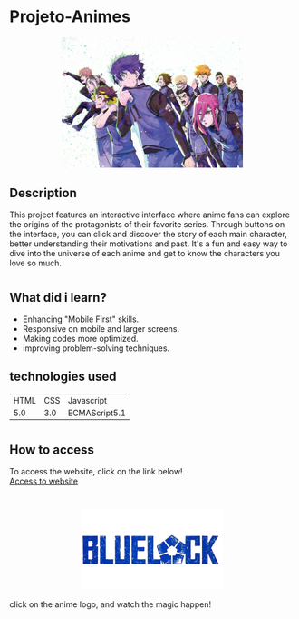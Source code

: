 # Projeto-Animes

<p align="center">
 <img width="320" src="./src/imagens/blue-lock/wallpaper.jpg">
</p>

## Description

 This project features an interactive interface where anime fans can explore the origins of the protagonists of their favorite series. Through buttons on the interface, you can click and discover the story of each main character, better understanding their motivations and past. It's a fun and easy way to dive into the universe of each anime and get to know the characters you love so much. 

#

## What did i learn? 

 - Enhancing "Mobile First" skills.
 - Responsive on mobile and larger screens.
 - Making codes more optimized.
 - improving problem-solving techniques.

## technologies used

<table>
  <tr>
    <td>HTML</td>
    <td>CSS</td>
    <td>Javascript</td>
  </tr>
  <tr>
    <td>5.0</td>
    <td>3.0</td>
    <td>ECMAScript5.1</td>
  </tr>
</table>

#

## How to access

To access the website, click on the link below! <br>
<a href="https://filipi-pinheiro.github.io/Projeto-Animes/" target="_blank">Access to website</a>

#

<p align="center">
 <a href="https://filipi-pinheiro.github.io/Projeto-Animes/src/pages/blue-lock.html">
  <img width="250" src="./src/imagens/blue-lock/logo.png">
 </a>
</p>

  click on the anime logo, and watch the magic happen!



